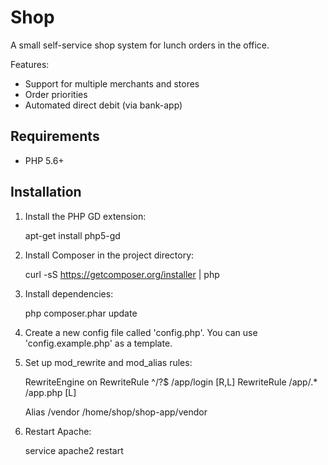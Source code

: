 # Shop

A small self-service shop system for lunch orders in the office.

Features:

 * Support for multiple merchants and stores
 * Order priorities
 * Automated direct debit (via bank-app)

## Requirements

 * PHP 5.6+

## Installation

1. Install the PHP GD extension:

    apt-get install php5-gd

2. Install Composer in the project directory:

    curl -sS https://getcomposer.org/installer | php

3. Install dependencies:

    php composer.phar update

4. Create a new config file called 'config.php'. You can use 'config.example.php' as a template.

5. Set up mod\_rewrite and mod\_alias rules:

    RewriteEngine on
    RewriteRule ^/?$ /app/login [R,L]
    RewriteRule /app/.* /app.php [L]

    Alias /vendor /home/shop/shop-app/vendor

6. Restart Apache:

    service apache2 restart
